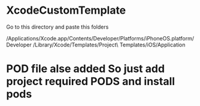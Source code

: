 # XcodeCustomTemplate
 Go to this directory and paste this folders

/Applications/Xcode.app/Contents/Developer/Platforms/iPhoneOS.platform/Developer
/Library/Xcode/Templates/Project\ Templates/iOS/Application

# POD file alse added So just add project required PODS and install pods
